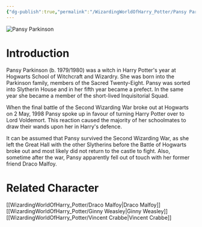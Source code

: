 ```yaml
---
{"dg-publish":true,"permalink":"/WizardingWorldOfHarry_Potter/Pansy Parkinson/","dgPassFrontmatter":true,"created":"","updated":""}
---
```


![Pansy Parkinson](http://rxbg5ysja.bkt.gdipper.com/Pansy_Parkinson.png)
# Introduction
Pansy Parkinson (b. 1979/1980) was a witch in Harry Potter's year at Hogwarts School of Witchcraft and Wizardry. She was born into the Parkinson family, members of the Sacred Twenty-Eight. Pansy was sorted into Slytherin House and in her fifth year became a prefect. In the same year she became a member of the short-lived Inquisitorial Squad.

When the final battle of the Second Wizarding War broke out at Hogwarts on 2 May, 1998 Pansy spoke up in favour of turning Harry Potter over to Lord Voldemort. This reaction caused the majority of her schoolmates to draw their wands upon her in Harry's defence.

It can be assumed that Pansy survived the Second Wizarding War, as she left the Great Hall with the other Slytherins before the Battle of Hogwarts broke out and most likely did not return to the castle to fight. Also, sometime after the war, Pansy apparently fell out of touch with her former friend Draco Malfoy.

# Related Character
[[WizardingWorldOfHarry_Potter/Draco Malfoy\|Draco Malfoy]]
[[WizardingWorldOfHarry_Potter/Ginny Weasley\|Ginny Weasley]]
[[WizardingWorldOfHarry_Potter/Vincent Crabbe\|Vincent Crabbe]]
